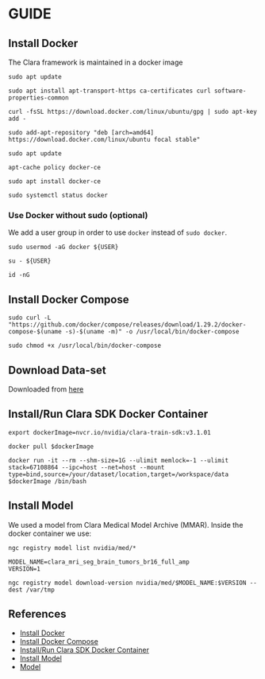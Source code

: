 # GUIDE

## Install Docker

The Clara framework is maintained in a docker image

```
sudo apt update

sudo apt install apt-transport-https ca-certificates curl software-properties-common

curl -fsSL https://download.docker.com/linux/ubuntu/gpg | sudo apt-key add -

sudo add-apt-repository "deb [arch=amd64] https://download.docker.com/linux/ubuntu focal stable"

sudo apt update

apt-cache policy docker-ce

sudo apt install docker-ce

sudo systemctl status docker
```

### Use Docker without sudo (optional)

We add a user group in order to use `docker` instead of `sudo docker`.

```
sudo usermod -aG docker ${USER}

su - ${USER}

id -nG
```

## Install Docker Compose

```
sudo curl -L "https://github.com/docker/compose/releases/download/1.29.2/docker-compose-$(uname -s)-$(uname -m)" -o /usr/local/bin/docker-compose

sudo chmod +x /usr/local/bin/docker-compose
```

## Download Data-set

Downloaded from [here](https://www.cbica.upenn.edu/sbia/Spyridon.Bakas/MICCAI_BraTS/2018/MICCAI_BraTS_2018_Data_Training.zip) 

## Install/Run Clara SDK Docker Container

```
export dockerImage=nvcr.io/nvidia/clara-train-sdk:v3.1.01

docker pull $dockerImage

docker run -it --rm --shm-size=1G --ulimit memlock=-1 --ulimit stack=67108864 --ipc=host --net=host --mount type=bind,source=/your/dataset/location,target=/workspace/data $dockerImage /bin/bash
```

## Install Model
We used a model from Clara Medical Model Archive (MMAR). Inside the docker container we use:

```
ngc registry model list nvidia/med/*

MODEL_NAME=clara_mri_seg_brain_tumors_br16_full_amp
VERSION=1

ngc registry model download-version nvidia/med/$MODEL_NAME:$VERSION --dest /var/tmp
```

## References
- [Install Docker](https://www.digitalocean.com/community/tutorials/how-to-install-and-use-docker-on-ubuntu-20-04)
- [Install Docker Compose](https://docs.docker.com/compose/install/)
- [Install/Run Clara SDK Docker Container](https://docs.nvidia.com/clara/tlt-mi/nvmidl/installation.html)
- [Install Model](https://docs.nvidia.com/clara/tlt-mi/nvmidl/installation.html#downloading-the-models)
- [Model](https://ngc.nvidia.com/catalog/models/nvidia:med:clara_mri_seg_brain_tumors_br16_full_amp)
